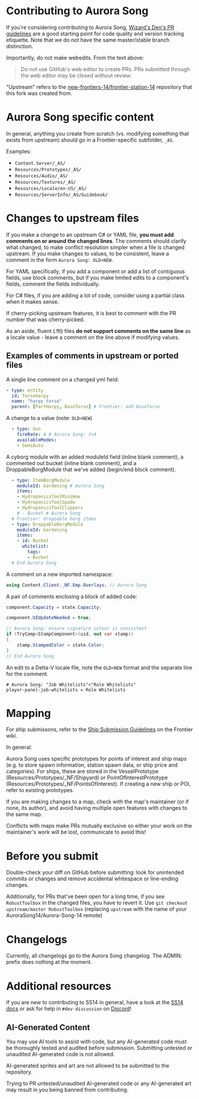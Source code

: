 # Contributing to Aurora Song

If you're considering contributing to Aurora Song, [Wizard's Den's PR guidelines](https://docs.spacestation14.com/en/general-development/codebase-info/pull-request-guidelines.html) are a good starting point for code quality and version tracking etiquette. Note that we do not have the same master/stable branch distinction.

Importantly, do not make webedits. From the text above:
> Do not use GitHub's web editor to create PRs. PRs submitted through the web editor may be closed without review.

"Upstream" refers to the [new-frontiers-14/frontier-station-14](https://github.com/new-frontiers-14/frontier-station-14) repository that this fork was created from.

# Aurora Song specific content

In general, anything you create from scratch (vs. modifying something that exists from upstream) should go in a Frontier-specific subfolder, `_AS`.

Examples:
- `Content.Server/_AS/`
- `Resources/Prototypes/_AS/`
- `Resources/Audio/_AS/`
- `Resources/Textures/_AS/`
- `Resources/Locale/en-US/_AS/`
- `Resources/ServerInfo/_AS/Guidebook/`

# Changes to upstream files

If you make a change to an upstream C# or YAML file, **you must add comments on or around the changed lines**.
The comments should clarify what changed, to make conflict resolution simpler when a file is changed upstream.
If you make changes to values, to be consistent, leave a comment in the form `Aurora Song: OLD<NEW`.

For YAML specifically, if you add a component or add a list of contiguous fields, use block comments, but if you make limited edits to a component's fields, comment the fields individually.

For C# files, if you are adding a lot of code, consider using a partial class when it makes sense.

If cherry-picking upstream features, it is best to comment with the PR number that was cherry-picked.

As an aside, fluent (.ftl) files **do not support comments on the same line** as a locale value - leave a comment on the line above if modifying values.

## Examples of comments in upstream or ported files

A single line comment on a changed yml field:
```yml
- type: entity
  id: TorsoHarpy
  name: "harpy torso"
  parent: [PartHarpy, BaseTorso] # Frontier: add BaseTorso
```

A change to a value (note: `OLD<NEW`)
```yml
  - type: Gun
    fireRate: 4 # Aurora Song: 3<4
    availableModes:
    - SemiAuto
```

A cyborg module with an added moduleId field (inline blank comment), a commented out bucket (inline blank comment), and a DroppableBorgModule that we've added (begin/end block comment).
```yml
  - type: ItemBorgModule
    moduleId: Gardening # Aurora Song
    items:
    - HydroponicsToolMiniHoe
    - HydroponicsToolSpade
    - HydroponicsToolClippers
    # - Bucket # Aurora Song
  # Frontier: droppable borg items
  - type: DroppableBorgModule
    moduleId: Gardening
    items:
    - id: Bucket
      whitelist:
        tags:
        - Bucket
  # End Aurora Song
```

A comment on a new imported namespace:
```cs
using Content.Client._NF.Emp.Overlays; // Aurora Song
```

A pair of comments enclosing a block of added code:
```cs
component.Capacity = state.Capacity;

component.UIUpdateNeeded = true;

// Aurora Song: ensure signature colour is consistent
if (TryComp<StampComponent>(uid, out var stamp))
{
    stamp.StampedColor = state.Color;
}
// End Aurora Song
```

An edit to a Delta-V locale file, note the `OLD<NEW` format and the separate line for the comment.
```fluent
# Aurora Song: "Job Whitelists"<"Role Whitelists"
player-panel-job-whitelists = Role Whitelists
```

# Mapping

For ship submissons, refer to the [Ship Submission Guidelines](https://frontierstation.wiki.gg/wiki/Ship_Submission_Guidelines) on the Frontier wiki.

In general:

Aurora Song uses specific prototypes for points of interest and ship maps (e.g. to store spawn information, station spawn data, or ship price and categories).  For ships, these are stored in the VesselPrototype (Resources/Prototypes/_NF/Shipyard) or PointOfInterestPrototype (Resources/Prototypes/_NF/PointsOfInterest).  If creating a new ship or POI, refer to existing prototypes.

If you are making changes to a map, check with the map's maintainer (or if none, its author), and avoid having multiple open features with changes to the same map.

Conflicts with maps make PRs mutually exclusive so either your work on the maintainer's work will be lost, communicate to avoid this!

# Before you submit

Double-check your diff on GitHub before submitting: look for unintended commits or changes and remove accidental whitespace or line-ending changes.

Additionally, for PRs that've been open for a long time, if you see `RobustToolbox` in the changed files, you have to revert it. Use `git checkout upstream/master RobustToolbox` (replacing `upstream` with the name of your AuroraSong14/Aurora-Song-14 remote)

# Changelogs

Currently, all changelogs go to the Aurora Song changelog. The ADMIN: prefix does nothing at the moment.

# Additional resources

If you are new to contributing to SS14 in general, have a look at the [SS14 docs](https://docs.spacestation14.io/) or ask for help in `#dev-discussion` on [Discord](https://discord.gg/zUXmPrwbbM)!

## AI-Generated Content
You may use AI tools to assist with code, but any AI-generated code must be thoroughly tested and audited before submission. Submitting untested or unaudited AI-generated code is not allowed.

AI-generated sprites and art are not allowed to be submitted to the repository.

Trying to PR untested/unaudited AI-generated code or any AI-generated art may result in you being banned from contributing.
